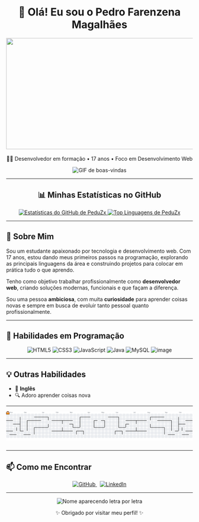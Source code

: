 <h1 align="center">👋 Olá! Eu sou o Pedro Farenzena Magalhães</h1>

<p align="center">
  <img loading="lazy" width="600" height="300" src="https://text.media.giphy.com/v1/media/giphy.gif?token=eyJhbGciOiJIUzI1NiIsInR5cCI6IkpXVCJ9.eyJrZXkiOiJwcm9kLTIwMjAtMDQtMjIiLCJzdHlsZSI6ImJsZXNzIiwidGV4dCI6IlBlZHJvJTIwRmFyZW56ZW5hIiwiaWF0IjoxNzU2ODQ5MDU5fQ.SWZfry1GJnKyDnP3XbpsajSjlXNWQldZL1LBa0ERiYg">
</p>

<p align="center">
  🧑‍💻 Desenvolvedor em formação • 17 anos • Foco em Desenvolvimento Web
</p>

<p align="center">
  <img src="https://media1.giphy.com/media/v1.Y2lkPTc5MGI3NjExbG45eWRsYmE2dnRmNTY0MTFrM29qeHE3NHBobTV1aGQxdzR2c2UyciZlcD12MV9pbnRlcm5hbF9naWZfYnlfaWQmY3Q9Zw/78XCFBGOlS6keY1Bil/giphy.gif" width="200" height="200" alt="GIF de boas-vindas" />
</p>

---

<h2 align="center">📊 Minhas Estatísticas no GitHub</h2>

<p align="center">
  <a href="https://github.com/PeduZx" target="_blank" rel="noopener noreferrer">
    <img height="180em" src="https://github-readme-stats.vercel.app/api?username=PeduZx&show_icons=true&theme=dark&include_all_commits=true&count_private=true&hide_border=true&border_radius=10" alt="Estatísticas do GitHub de PeduZx" />
    <img height="180em" src="https://github-readme-stats.vercel.app/api/top-langs/?username=PeduZx&layout=compact&langs_count=16&theme=dark&hide_border=true&border_radius=10" alt="Top Linguagens de PeduZx" />
  </a>
</p>

---

## 🚀 Sobre Mim

Sou um estudante apaixonado por tecnologia e desenvolvimento web. Com 17 anos, estou dando meus primeiros passos na programação, explorando as principais linguagens da área e construindo projetos para colocar em prática tudo o que aprendo.

Tenho como objetivo trabalhar profissionalmente como **desenvolvedor web**, criando soluções modernas, funcionais e que façam a diferença.

Sou uma pessoa **ambiciosa**, com muita **curiosidade** para aprender coisas novas e sempre em busca de evoluir tanto pessoal quanto profissionalmente.

---

## 🧠 Habilidades em Programação

<p align="center">
  <img src="https://cdn.jsdelivr.net/gh/devicons/devicon/icons/html5/html5-original.svg" alt="HTML5" width="60" height="60" />
  <img src="https://cdn.jsdelivr.net/gh/devicons/devicon/icons/css3/css3-original.svg" alt="CSS3" width="60" height="60" />
  <img src="https://cdn.jsdelivr.net/gh/devicons/devicon/icons/javascript/javascript-original.svg" alt="JavaScript" width="60" height="60" />
  <img src="https://cdn.jsdelivr.net/gh/devicons/devicon/icons/java/java-original.svg" alt="Java" width="60" height="60" />
  <img src="https://cdn.jsdelivr.net/gh/devicons/devicon/icons/mysql/mysql-original.svg" alt="MySQL" width="60" height="60" />
  <img width="60" height="60" alt="image" src="https://github.com/user-attachments/assets/c3e0bbc1-28a6-4022-9c9b-59f8c2fcb49e" />

</p>

---

## 💡 Outras Habilidades

- 📘 **Inglês**
- 🔍 Adoro aprender coisas nova

---
<picture>
  <source media="(prefers-color-scheme: dark)" srcset="https://raw.githubusercontent.com/PeduZx/PeduZx/output/pacman-contribution-graph-dark.svg">
  <source media="(prefers-color-scheme: light)" srcset="https://raw.githubusercontent.com/PeduZx/PeduZx/output/pacman-contribution-graph.svg">
  <img alt="pacman contribution graph" src="https://raw.githubusercontent.com/PeduZx/PeduZx/output/pacman-contribution-graph.svg">
</picture>

###
---

## 📫 Como me Encontrar

<p align="center">
  <a href="https://github.com/PeduZx" target="_blank" rel="noopener noreferrer">
    <img src="https://img.shields.io/badge/GitHub-PeduZx-181717?style=for-the-badge&logo=github&logoColor=white" alt="GitHub" />
  </a>
  &nbsp;
  <a href="https://www.linkedin.com/in/pedro-farenzena-a3228b307/" target="_blank" rel="noopener noreferrer">
    <img src="https://img.shields.io/badge/LinkedIn-Pedro%20Farenzena-0A66C2?style=for-the-badge&logo=linkedin&logoColor=white" alt="LinkedIn" />
  </a>
</p>

---
<p align="center">
  <img src="https://media.giphy.com/media/l0MYt5jPR6QX5pnqM/giphy.gif" alt="Nome aparecendo letra por letra" width="300" />
</p>
    
<p align="center">✨ Obrigado por visitar meu perfil! ✨</p>
